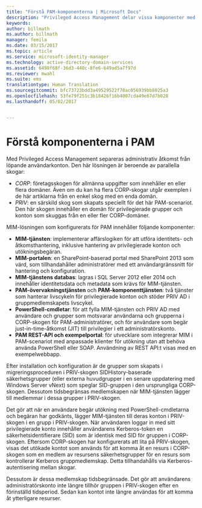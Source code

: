 ```yaml
---
title: "Förstå PAM-komponenterna | Microsoft Docs"
description: "Privileged Access Management delar vissa komponenter med MIM och har även några egna komponenter. Lär dig hur dessa fungerar tillsammans."
keywords: 
author: billmath
ms.author: billmath
manager: femila
ms.date: 03/15/2017
ms.topic: article
ms.service: microsoft-identity-manager
ms.technology: active-directory-domain-services
ms.assetid: 6498f68f-36d3-448c-8fe6-649ad5a7f97d
ms.reviewer: mwahl
ms.suite: ems
translationtype: Human Translation
ms.sourcegitcommit: bfc73723bdd3a49529522f78ac056939bb8025a3
ms.openlocfilehash: 53fe79f251c3b18426f16b4007cda49e67d7b028
ms.lasthandoff: 05/02/2017


---
```


# <a name="understand-the-components-of-pam"></a>Förstå komponenterna i PAM

Med Privileged Access Management separeras administrativ åtkomst från löpande användarkonton. Den här lösningen är beroende av parallella skogar:

- *CORP*: företagsskogen för allmänna uppgifter som innehåller en eller flera domäner. Även om du kan ha flera CORP-skogar utgår exemplen i de här artiklarna från en enkel skog med en enda domän.  
- *PRIV*: en särskild skog som skapats speciellt för det här PAM-scenariot. Den här skogen innehåller en domän för privilegierade grupper och konton som skuggas från en eller fler CORP-domäner.

MIM-lösningen som konfigurerats för PAM innehåller följande komponenter:  

- **MIM-tjänsten**: implementerar affärslogiken för att utföra identitets- och åtkomsthantering, inklusive hantering av privilegierade konton och utökningsbegäran.   
- **MIM-portalen**: en SharePoint-baserad portal med SharePoint 2013 som värd, som tillhandahåller administratörer med ett användargränssnitt för hantering och konfiguration.
- **MIM-tjänstens databas**: lagras i SQL Server 2012 eller 2014 och innehåller identitetsdata och metadata som krävs för MIM-tjänsten.
- **PAM-övervakningstjänsten** och **PAM-komponenttjänsten**: två tjänster som hanterar livscykeln för privilegierade konton och stöder PRIV AD i gruppmedlemskapets livscykel.
- **PowerShell-cmdletar**: för att fylla MIM-tjänsten och PRIV AD med användare och grupper som motsvarar användarna och grupperna i CORP-skogen för PAM-administratörer, och för användare som begär just-in-time-åtkomst (JIT) till privilegier i ett administratörskonto.
- **PAM REST-API och exempelportal**: för utvecklare som integrerar MIM i PAM-scenariot med anpassade klienter för utökning utan att behöva använda PowerShell eller SOAP. Användning av REST API:t visas med en exempelwebbapp.

Efter installation och konfiguration är de grupper som skapats i migreringsproceduren i PRIV-skogen SIDHistory-baserade säkerhetsgrupper (eller externa huvudgrupper i en senare uppdatering med Windows Server vNext) som speglar SID-gruppen i den ursprungliga CORP-skogen. Dessutom tidsbegränsas medlemskapen när MIM-tjänsten lägger till medlemmar i dessa grupper i PRIV-skogen.

Det gör att när en användare begär utökning med PowerShell-cmdletarna och begäran har godkänts, lägger MIM-tjänsten till deras konton i PRIV-skogen i en grupp i PRIV-skogen. När användaren loggar in med sitt privilegierade konto innehåller användarens Kerberos-token en säkerhetsidentifierare (SID) som är identisk med SID för gruppen i CORP-skogen. Eftersom CORP-skogen har konfigurerats att lita på PRIV-skogen, visas det utökade kontot som används för att komma åt en resurs i CORP-skogen som en medlem av resursens säkerhetsgrupper för en resurs som kontrollerar Kerberos gruppmedlemskap. Detta tillhandahålls via Kerberos-autentisering mellan skogar.

Dessutom är dessa medlemskap tidsbegränsade. Det gör att användarens administratörskonto inte längre tillhör gruppen i PRIV-skogen efter en förinställd tidsperiod. Sedan kan kontot inte längre användas för att komma åt ytterligare resurser.

